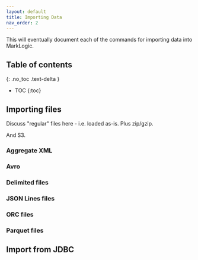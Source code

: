 ```yaml
---
layout: default
title: Importing Data
nav_order: 2
---
```


This will eventually document each of the commands for importing data into MarkLogic.

## Table of contents
{: .no_toc .text-delta }

- TOC
{:toc}

## Importing files

Discuss "regular" files here - i.e. loaded as-is. Plus zip/gzip.

And S3.

### Aggregate XML

### Avro

### Delimited files

### JSON Lines files

### ORC files

### Parquet files


## Import from JDBC

